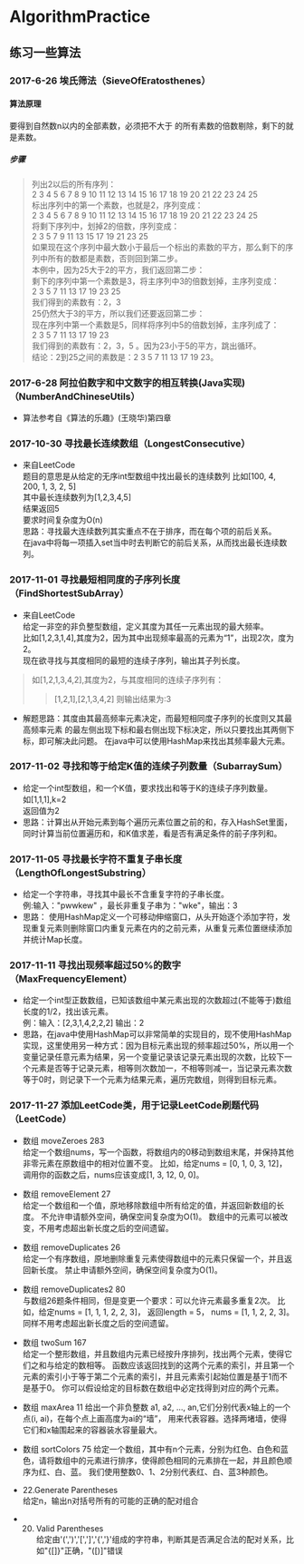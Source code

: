 # AlgorithmPractice
## 练习一些算法
### 2017-6-26 埃氏筛法（SieveOfEratosthenes）
#### 算法原理
要得到自然数n以内的全部素数，必须把不大于  的所有素数的倍数剔除，剩下的就是素数。
##### 步骤
> 列出2以后的所有序列：<br>
    2 3 4 5 6 7 8 9 10 11 12 13 14 15 16 17 18 19 20 21 22 23 24 25<br>
> 标出序列中的第一个素数，也就是2，序列变成：<br>
    2 3 4 5 6 7 8 9 10 11 12 13 14 15 16 17 18 19 20 21 22 23 24 25<br>
> 将剩下序列中，划掉2的倍数，序列变成：<br>
    2 3 5 7 9 11 13 15 17 19 21 23 25<br>
> 如果现在这个序列中最大数小于最后一个标出的素数的平方，那么剩下的序列中所有的数都是素数，否则回到第二步。<br>
> 本例中，因为25大于2的平方，我们返回第二步：<br>
> 剩下的序列中第一个素数是3，将主序列中3的倍数划掉，主序列变成：<br>
    2 3 5 7 11 13 17 19 23 25<br>
> 我们得到的素数有：2，3<br>
    25仍然大于3的平方，所以我们还要返回第二步：<br>
> 现在序列中第一个素数是5，同样将序列中5的倍数划掉，主序列成了：<br>
    2 3 5 7 11 13 17 19 23<br>
    我们得到的素数有：2，3，5 。因为23小于5的平方，跳出循环。<br>
> 结论：2到25之间的素数是：2 3 5 7 11 13 17 19 23。<br>
### 2017-6-28 阿拉伯数字和中文数字的相互转换(Java实现)（NumberAndChineseUtils）
* 算法参考自《算法的乐趣》(王晓华)第四章
### 2017-10-30 寻找最长连续数组（LongestConsecutive）
* 来自LeetCode<br>
 题目的意思是从给定的无序int型数组中找出最长的连续数列
 比如[100, 4, 200, 1, 3, 2, 5]<br>
 其中最长连续数列为[1,2,3,4,5]<br>
 结果返回5<br>
 要求时间复杂度为O(n)<br>
 思路：寻找最大连续数列其实重点不在于排序，而在每个项的前后关系。<br>
      在java中将每一项插入set当中时去判断它的前后关系，从而找出最长连续数列。
### 2017-11-01 寻找最短相同度的子序列长度（FindShortestSubArray）
* 来自LeetCode<br>
 给定一非空的非负整型数组，定义其度为其任一元素出现的最大频率。<br>
 比如[1,2,3,1,4],其度为2，因为其中出现频率最高的元素为“1”，出现2次，度为2。<br>
 现在欲寻找与其度相同的最短的连续子序列，输出其子列长度。<br>
 >如[1,2,1,3,4,2],其度为2，与其度相同的连续子序列有：<br>
 >>[1,2,1],[2,1,3,4,2]
 >>则输出结果为:3
* 解题思路：其度由其最高频率元素决定，而最短相同度子序列的长度则又其最高频率元素
的最左侧出现下标和最右侧出现下标决定，所以只要找出其两侧下标，即可解决此问题。
在java中可以使用HashMap来找出其频率最大元素。
 ### 2017-11-02 寻找和等于给定K值的连续子列数量（SubarraySum）
 * 给定一个int型数组，和一个K值，要求找出和等于K的连续子序列数量。<br>
如[1,1,1],k=2<br>
返回值为2<br>
* 思路：计算出从开始元素到每个遍历元素位置之前的和，存入HashSet里面，同时计算当前位置遍历和，和K值求差，看是否有满足条件的前子序列和。<br>
 ### 2017-11-05 寻找最长字符不重复子串长度（LengthOfLongestSubstring）
 * 给定一个字符串，寻找其中最长不含重复字符的子串长度。<br>
 例:输入："pwwkew" ，最长非重复子串为："wke"，输出：3
 * 思路： 使用HashMap定义一个可移动伸缩窗口，从头开始逐个添加字符，发现重复元素则删除窗口内重复元素在内的之前元素，从重复元素位置继续添加并统计Map长度。
 
 ### 2017-11-11 寻找出现频率超过50%的数字（MaxFrequencyElement）
 * 给定一个int型正数数组，已知该数组中某元素出现的次数超过(不能等于)数组长度的1/2，找出该元素。<br>
 例：输入：[2,3,1,4,2,2,2] 输出：2
 * 思路，在java中使用HashMap可以非常简单的实现目的，现不使用HashMap实现，这里使用另一种方式：因为目标元素出现的频率超过50%，所以用一个变量记录任意元素为结果，另一个变量记录该记录元素出现的次数，比较下一个元素是否等于记录元素，相等则次数加一，不相等则减一，当记录元素次数等于0时，则记录下一个元素为结果元素，遍历完数组，则得到目标元素。
 ### 2017-11-27 添加LeetCode类，用于记录LeetCode刷题代码（LeetCode）
 * 数组 moveZeroes 283<br>
 给定一个数组nums，写一个函数，将数组内的0移动到数组末尾，并保持其他非零元素在原数组中的相对位置不变。
 比如，给定nums = [0, 1, 0, 3, 12]，调用你的函数之后，nums应该变成[1, 3, 12, 0, 0]。
 * 数组 removeElement 27<br>
 给定一个数组和一个值，原地移除数组中所有给定的值，并返回新数组的长度。
 不允许申请额外空间，确保空间复杂度为O(1)。
 数组中的元素可以被改变，不用考虑超出新长度之后的空间遗留。
 * 数组 removeDuplicates 26<br>
 给定一个有序数组，原地删除重复元素使得数组中的元素只保留一个，并且返回新长度。
 禁止申请额外空间，确保空间复杂度为O(1)。
 * 数组 removeDuplicates2 80<br>
 与数组26题条件相同，但是变更一个要求：可以允许元素最多重复2次。
 比如，给定nums = [1, 1, 1, 2, 2, 3]，
 返回length = 5， nums = [1, 1, 2, 2, 3]。同样不用考虑超出新长度之后的空间遗留。
 * 数组 twoSum 167<br>
 给定一个整形数组，并且数组内元素已经按升序排列，找出两个元素，使得它们之和与给定的数相等。
 函数应该返回找到的这两个元素的索引，并且第一个元素的索引小于等于第二个元素的索引，并且元素索引起始位置是基于1而不是基于0。
 你可以假设给定的目标数在数组中必定找得到对应的两个元素。
 * 数组 maxArea 11
 给出一个非负整数 a1, a2, ..., an,它们分别代表x轴上的一个点(i, ai)，在每个点上画高度为ai的“墙”，
 用来代表容器。选择两堵墙，使得它们和x轴围起来的容器装水容量最大。
 * 数组 sortColors 75
 给定一个数组，其中有n个元素，分别为红色、白色和蓝色，请将数组中的元素进行排序，使得颜色相同的元素排在一起，并且颜色顺序为红、白、蓝。
 我们使用整数0、1、2分别代表红、白、蓝3种颜色。
 
 * 22.Generate Parentheses<br>
 给定n，输出n对括号所有的可能的正确的配对组合
 * 20. Valid Parentheses<br>
 给定由'(',')','[','\]','{','}'组成的字符串，判断其是否满足合法的配对关系，比如"{[]}"正确，"(\[)]"错误